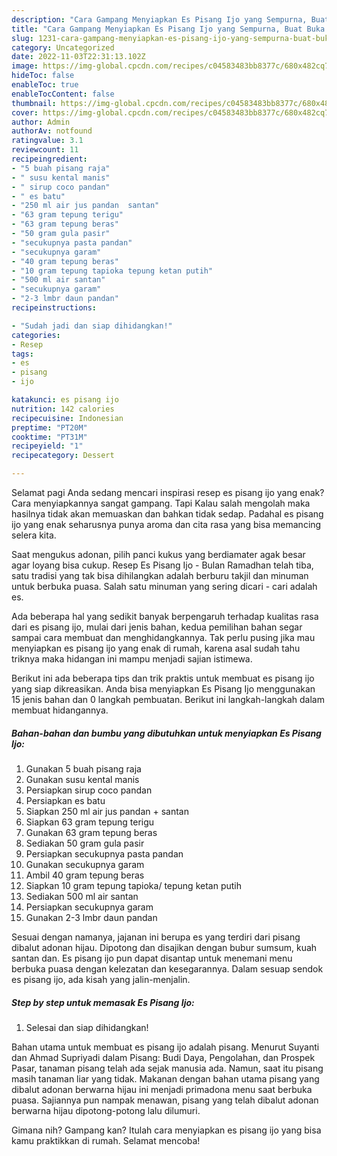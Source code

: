 ```yaml
---
description: "Cara Gampang Menyiapkan Es Pisang Ijo yang Sempurna, Buat Buka Puasa Sempurna"
title: "Cara Gampang Menyiapkan Es Pisang Ijo yang Sempurna, Buat Buka Puasa Sempurna"
slug: 1231-cara-gampang-menyiapkan-es-pisang-ijo-yang-sempurna-buat-buka-puasa-sempurna
category: Uncategorized
date: 2022-11-03T22:31:13.102Z
image: https://img-global.cpcdn.com/recipes/c04583483bb8377c/680x482cq70/es-pisang-ijo-foto-resep-utama.jpg
hideToc: false
enableToc: true
enableTocContent: false
thumbnail: https://img-global.cpcdn.com/recipes/c04583483bb8377c/680x482cq70/es-pisang-ijo-foto-resep-utama.jpg
cover: https://img-global.cpcdn.com/recipes/c04583483bb8377c/680x482cq70/es-pisang-ijo-foto-resep-utama.jpg
author: Admin
authorAv: notfound
ratingvalue: 3.1
reviewcount: 11
recipeingredient:
- "5 buah pisang raja"
- " susu kental manis"
- " sirup coco pandan"
- " es batu"
- "250 ml air jus pandan  santan"
- "63 gram tepung terigu"
- "63 gram tepung beras"
- "50 gram gula pasir"
- "secukupnya pasta pandan"
- "secukupnya garam"
- "40 gram tepung beras"
- "10 gram tepung tapioka tepung ketan putih"
- "500 ml air santan"
- "secukupnya garam"
- "2-3 lmbr daun pandan"
recipeinstructions:

- "Sudah jadi dan siap dihidangkan!"
categories:
- Resep
tags:
- es
- pisang
- ijo

katakunci: es pisang ijo 
nutrition: 142 calories
recipecuisine: Indonesian
preptime: "PT20M"
cooktime: "PT31M"
recipeyield: "1"
recipecategory: Dessert

---
```



Selamat pagi Anda sedang mencari inspirasi resep es pisang ijo yang enak? Cara menyiapkannya sangat gampang. Tapi Kalau salah mengolah maka hasilnya tidak akan memuaskan dan bahkan tidak sedap. Padahal es pisang ijo yang enak seharusnya punya aroma dan cita rasa yang bisa memancing selera kita.


Saat mengukus adonan, pilih panci kukus yang berdiamater agak besar agar loyang bisa cukup. Resep Es Pisang Ijo - Bulan Ramadhan telah tiba, satu tradisi yang tak bisa dihilangkan adalah berburu takjil dan minuman untuk berbuka puasa. Salah satu minuman yang sering dicari - cari adalah es.

Ada beberapa hal yang sedikit banyak berpengaruh terhadap kualitas rasa dari es pisang ijo, mulai dari jenis bahan, kedua pemilihan bahan segar sampai cara membuat dan menghidangkannya. Tak perlu pusing jika mau menyiapkan es pisang ijo yang enak di rumah, karena asal sudah tahu triknya maka hidangan ini mampu menjadi sajian istimewa.


Berikut ini ada beberapa tips dan trik praktis untuk membuat es pisang ijo yang siap dikreasikan. Anda bisa menyiapkan Es Pisang Ijo menggunakan 15 jenis bahan dan 0 langkah pembuatan. Berikut ini langkah-langkah dalam membuat hidangannya.

<!--inarticleads1-->

##### Bahan-bahan dan bumbu yang dibutuhkan untuk menyiapkan Es Pisang Ijo:

1. Gunakan 5 buah pisang raja
1. Gunakan  susu kental manis
1. Persiapkan  sirup coco pandan
1. Persiapkan  es batu
1. Siapkan 250 ml air jus pandan + santan
1. Siapkan 63 gram tepung terigu
1. Gunakan 63 gram tepung beras
1. Sediakan 50 gram gula pasir
1. Persiapkan secukupnya pasta pandan
1. Gunakan secukupnya garam
1. Ambil 40 gram tepung beras
1. Siapkan 10 gram tepung tapioka/ tepung ketan putih
1. Sediakan 500 ml air santan
1. Persiapkan secukupnya garam
1. Gunakan 2-3 lmbr daun pandan


Sesuai dengan namanya, jajanan ini berupa es yang terdiri dari pisang dibalut adonan hijau. Dipotong dan disajikan dengan bubur sumsum, kuah santan dan. Es pisang ijo pun dapat disantap untuk menemani menu berbuka puasa dengan kelezatan dan kesegarannya. Dalam sesuap sendok es pisang ijo, ada kisah yang jalin-menjalin. 

<!--inarticleads2-->

##### Step by step untuk memasak Es Pisang Ijo:


1. Selesai dan siap dihidangkan!

Bahan utama untuk membuat es pisang ijo adalah pisang. Menurut Suyanti dan Ahmad Supriyadi dalam Pisang: Budi Daya, Pengolahan, dan Prospek Pasar, tanaman pisang telah ada sejak manusia ada. Namun, saat itu pisang masih tanaman liar yang tidak. Makanan dengan bahan utama pisang yang dibalut adonan berwarna hijau ini menjadi primadona menu saat berbuka puasa. Sajiannya pun nampak menawan, pisang yang telah dibalut adonan berwarna hijau dipotong-potong lalu dilumuri. 

Gimana nih? Gampang kan? Itulah cara menyiapkan es pisang ijo yang bisa kamu praktikkan di rumah. Selamat mencoba!
